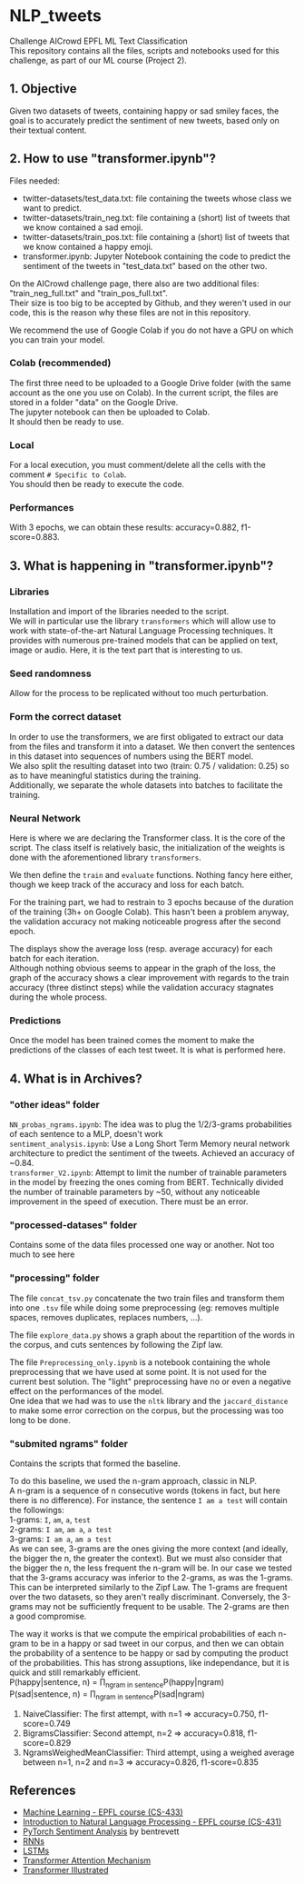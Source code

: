# NLP_tweets

Challenge AICrowd EPFL ML Text Classification<br>
This repository contains all the files, scripts and notebooks used for this challenge, as part of our ML course (Project 2).

## 1. Objective

Given two datasets of tweets, containing happy or sad smiley faces, the goal is to accurately predict the sentiment of new tweets, based only on their textual content.

## 2. How to use "transformer.ipynb"?

Files needed: <br>
* twitter-datasets/test_data.txt: file containing the tweets whose class we want to predict.
* twitter-datasets/train_neg.txt: file containing a (short) list of tweets that we know contained a sad emoji.
* twitter-datasets/train_pos.txt: file containing a (short) list of tweets that we know contained a happy emoji.
* transformer.ipynb: Jupyter Notebook containing the code to predict the sentiment of the tweets in "test_data.txt" based on the other two.

On the AICrowd challenge page, there also are two additional files: "train_neg_full.txt" and "train_pos_full.txt".<br>
Their size is too big to be accepted by Github, and they weren't used in our code, this is the reason why these files are not in this repository.

We recommend the use of Google Colab if you do not have a GPU on which you can train your model.

### Colab (recommended)

The first three need to be uploaded to a Google Drive folder (with the same account as the one you use on Colab). In the current script, the files are stored in a folder "data" on the Google Drive. <br>
The jupyter notebook can then be uploaded to Colab.<br>
It should then be ready to use.

### Local

For a local execution, you must comment/delete all the cells with the comment `# Specific to Colab`.<br>
You should then be ready to execute the code.

### Performances

With 3 epochs, we can obtain these results: accuracy=0.882, f1-score=0.883.

## 3. What is happening in "transformer.ipynb"?

### Libraries

Installation and import of the libraries needed to the script.<br>
We will in particular use the library `transformers` which will allow use to work with state-of-the-art Natural Language Processing techniques. It provides with numerous pre-trained models that can be applied on text, image or audio. Here, it is the text part that is interesting to us.

### Seed randomness

Allow for the process to be replicated without too much perturbation.

### Form the correct dataset

In order to use the transformers, we are first obligated to extract our data from the files and transform it into a dataset. We then convert the sentences in this dataset into sequences of numbers using the BERT model.<br>
We also split the resulting dataset into two (train: 0.75 / validation: 0.25) so as to have meaningful statistics during the training.<br>
Additionally, we separate the whole datasets into batches to facilitate the training.

### Neural Network

Here is where we are declaring the Transformer class. It is the core of the script. The class itself is relatively basic, the initialization of the weights is done with the aforementioned library `transformers`.

We then define the `train` and `evaluate` functions. Nothing fancy here either, though we keep track of the accuracy and loss for each batch.

For the training part, we had to restrain to 3 epochs because of the duration of the training (3h+ on Google Colab). This hasn't been a problem anyway, the validation accuracy not making noticeable progress after the second epoch.

The displays show the average loss (resp. average accuracy) for each batch for each iteration.<br>
Although nothing obvious seems to appear in the graph of the loss, the graph of the accuracy shows a clear improvement with regards to the train accuracy (three distinct steps) while the validation accuracy stagnates during the whole process.

### Predictions

Once the model has been trained comes the moment to make the predictions of the classes of each test tweet. It is what is performed here.

## 4. What is in Archives?

### "other ideas" folder

`NN_probas_ngrams.ipynb`: The idea was to plug the 1/2/3-grams probabilities of each sentence to a MLP, doesn't work<br>
`sentiment_analysis.ipynb`: Use a Long Short Term Memory neural network architecture to predict the sentiment of the tweets. Achieved an accuracy of ~0.84.<br>
`transformer_V2.ipynb`: Attempt to limit the number of trainable parameters in the model by freezing the ones coming from BERT. Technically divided the number of trainable parameters by ~50, without any noticeable improvement in the speed of execution. There must be an error.

### "processed-datases" folder

Contains some of the data files processed one way or another. Not too much to see here

### "processing" folder

The file `concat_tsv.py` concatenate the two train files and transform them into one `.tsv` file while doing some preprocessing (eg: removes multiple spaces, removes duplicates, replaces numbers, ...).

The file `explore_data.py` shows a graph about the repartition of the words in the corpus, and cuts sentences by following the Zipf law.

The file `Preprocessing_only.ipynb` is a notebook containing the whole preprocessing that we have used at some point. It is not used for the current best solution. The "light" preprocessing have no or even a negative effect on the performances of the model.<br>
One idea that we had was to use the `nltk` library and the `jaccard_distance` to make some error correction on the corpus, but the processing was too long to be done. 

### "submited ngrams" folder

Contains the scripts that formed the baseline.

To do this baseline, we used the n-gram approach, classic in NLP.<br>
A n-gram is a sequence of n consecutive words (tokens in fact, but here there is no difference). For instance, the sentence `I am a test` will contain the followings:<br>
1-grams: `I`, `am`, `a`, `test`<br>
2-grams: `I am`, `am a`, `a test`<br>
3-grams: `I am a`, `am a test`<br>
As we can see, 3-grams are the ones giving the more context (and ideally, the bigger the n, the greater the context). But we must also consider that the bigger the n, the less frequent the n-gram will be. In our case we tested that the 3-grams accuracy was inferior to the 2-grams, as was the 1-grams.<br>
This can be interpreted similarly to the Zipf Law. The 1-grams are frequent over the two datasets, so they aren't really discriminant. Conversely, the 3-grams may not be sufficiently frequent to be usable. The 2-grams are then a good compromise.

The way it works is that we compute the empirical probabilities of each n-gram to be in a happy or sad tweet in our corpus, and then we can obtain the probability of a sentence to be happy or sad by computing the product of the probabilities. This has strong assuptions, like independance, but it is quick and still remarkably efficient.<br>
P(happy|sentence, n) = &prod;<sub>ngram in sentence</sub>P(happy|ngram)<br>
P(sad|sentence, n) = &prod;<sub>ngram in sentence</sub>P(sad|ngram)

1. NaiveClassifier: The first attempt, with n=1 => accuracy=0.750, f1-score=0.749
2. BigramsClassifier: Second attempt, n=2 => accuracy=0.818, f1-score=0.829
3. NgramsWeighedMeanClassifier: Third attempt, using a weighed average between n=1, n=2 and n=3 => accuracy=0.826, f1-score=0.835

## References

- [Machine Learning - EPFL course (CS-433)](https://edu.epfl.ch/coursebook/en/machine-learning-CS-433)
- [Introduction to Natural Language Processing - EPFL course (CS-431)](https://edu.epfl.ch/coursebook/fr/introduction-to-natural-language-processing-CS-431)
- [PyTorch Sentiment Analysis](https://github.com/bentrevett/pytorch-sentiment-analysis) by bentrevett
- [RNNs](https://machinelearningmastery.com/an-introduction-to-recurrent-neural-networks-and-the-math-that-powers-them/)
- [LSTMs](https://machinelearningmastery.com/gentle-introduction-long-short-term-memory-networks-experts/)
- [Transformer Attention Mechanism](https://machinelearningmastery.com/the-transformer-attention-mechanism/)
- [Transformer Illustrated](https://jalammar.github.io/illustrated-transformer/)

